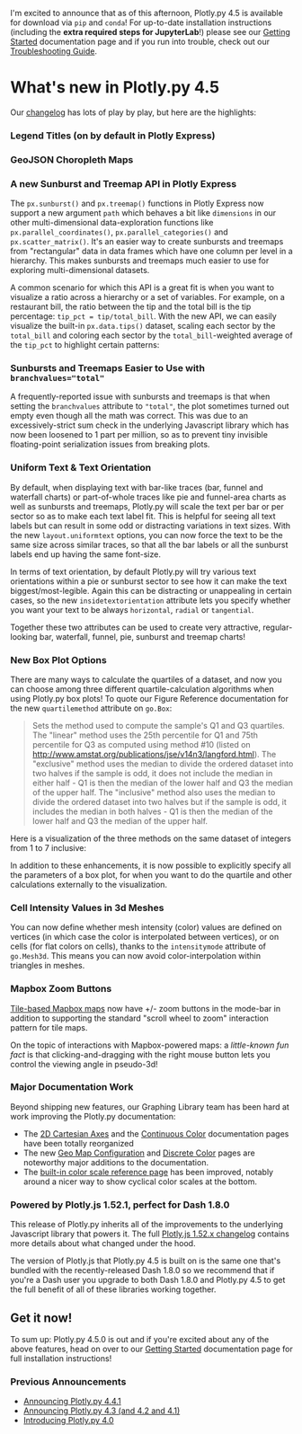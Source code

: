 I'm excited to announce that as of this afternoon, Plotly.py 4.5 is available for download via `pip` and `conda`! For up-to-date installation instructions (including the **extra required steps for JupyterLab**!) please see our [Getting Started](https://plot.ly/python/getting-started/) documentation page and if you run into trouble, check out our [Troubleshooting Guide](https://plot.ly/python/troubleshooting/).

# What's new in Plotly.py 4.5

Our [changelog](https://github.com/plotly/plotly.py/releases/tag/v4.5.0) has lots of play by play, but here are the highlights:

### Legend Titles (on by default in Plotly Express)

### GeoJSON Choropleth Maps

### A new Sunburst and Treemap API in Plotly Express

The `px.sunburst()` and `px.treemap()` functions in Plotly Express now support a new argument `path` which behaves a bit like `dimensions` in our other multi-dimensional data-exploration functions like `px.parallel_coordinates()`, `px.parallel_categories()` and `px.scatter_matrix()`. It's an easier way to create sunbursts and treemaps from "rectangular" data in data frames which have one column per level in a hierarchy. This makes sunbursts and treemaps much easier to use for exploring multi-dimensional datasets.

A common scenario for which this API is a great fit is when you want to visualize a ratio across a hierarchy or a set of variables. For example, on a restaurant bill, the ratio between the tip and the total bill is the tip percentage: `tip_pct = tip/total_bill`. With the new API, we can easily visualize the built-in `px.data.tips()` dataset, scaling each sector by the `total_bill` and coloring each sector by the `total_bill`-weighted average of the `tip_pct` to highlight certain patterns:

### Sunbursts and Treemaps Easier to Use with `branchvalues="total"`

A frequently-reported issue with sunbursts and treemaps is that when setting the `branchvalues` attribute to `"total"`, the plot sometimes turned out empty even though all the math was correct. This was due to an excessively-strict sum check in the underlying Javascript library which has now been loosened to 1 part per million, so as to prevent tiny invisible floating-point serialization issues from breaking plots.

### Uniform Text & Text Orientation

By default, when displaying text with bar-like traces (bar, funnel and waterfall charts) or part-of-whole traces like pie and funnel-area charts as well as sunbursts and treemaps, Plotly.py will scale the text per bar or per sector so as to make each text label fit. This is helpful for seeing all text labels but can result in some odd or distracting variations in text sizes. With the new `layout.uniformtext` options, you can now force the text to be the same size across similar traces, so that all the bar labels or all the sunburst labels end up having the same font-size.

In terms of text orientation, by default Plotly.py will try various text orientations within a pie or sunburst sector to see how it can make the text biggest/most-legible. Again this can be distracting or unappealing in certain cases, so the new `insidetextorientation` attribute lets you specify whether you want your text to be always `horizontal`, `radial` or `tangential`.

Together these two attributes can be used to create very attractive, regular-looking bar, waterfall, funnel, pie, sunburst and treemap charts!

### New Box Plot Options

There are many ways to calculate the quartiles of a dataset, and now you can choose among three different quartile-calculation algorithms when using Plotly.py box plots! To quote our Figure Reference documentation for the new `quartilemethod` attribute on `go.Box`:

> Sets the method used to compute the sample's Q1 and Q3 quartiles. The "linear" method uses the 25th percentile for Q1 and 75th percentile for Q3 as computed using method #10 (listed on http://www.amstat.org/publications/jse/v14n3/langford.html). The "exclusive" method uses the median to divide the ordered dataset into two halves if the sample is odd, it does not include the median in either half - Q1 is then the median of the lower half and Q3 the median of the upper half. The "inclusive" method also uses the median to divide the ordered dataset into two halves but if the sample is odd, it includes the median in both halves - Q1 is then the median of the lower half and Q3 the median of the upper half.

Here is a visualization of the three methods on the same dataset of integers from 1 to 7 inclusive:

In addition to these enhancements, it is now possible to explicitly specify all the parameters of a box plot, for when you want to do the quartile and other calculations externally to the visualization.

### Cell Intensity Values in 3d Meshes

You can now define whether mesh intensity (color) values are defined on vertices (in which case the color is interpolated between vertices), or on cells (for flat colors on cells), thanks to the `intensitymode` attribute of `go.Mesh3d`. This means you can now avoid color-interpolation within triangles in meshes.

### Mapbox Zoom Buttons

[Tile-based Mapbox maps](https://plot.ly/python/mapbox-layers/) now have +/- zoom buttons in the mode-bar in addition to supporting the standard "scroll wheel to zoom" interaction pattern for tile maps.

On the topic of interactions with Mapbox-powered maps: a _little-known fun fact_ is that clicking-and-dragging with the right mouse button lets you control the viewing angle in pseudo-3d!

### Major Documentation Work

Beyond shipping new features, our Graphing Library team has been hard at work improving the Plotly.py documentation:

- The [2D Cartesian Axes](https://plot.ly/python/axes/) and the [Continuous Color](https://plot.ly/python/colorscales/) documentation pages have been totally reorganized
- The new [Geo Map Configuration](https://plot.ly/python/map-configuration/) and [Discrete Color](https://plot.ly/python/discrete-color/) pages are noteworthy major additions to the documentation.
- The [built-in color scale reference page](https://plot.ly/python/builtin-colorscales/) has been improved, notably around a nicer way to show cyclical color scales at the bottom.

### Powered by Plotly.js 1.52.1, perfect for Dash 1.8.0

This release of Plotly.py inherits all of the improvements to the underlying Javascript library that powers it. The full [Plotly.js 1.52.x changelog](https://github.com/plotly/plotly.js/blob/master/CHANGELOG.md#1520----2020-01-08) contains more details about what changed under the hood.

The version of Plotly.js that Plotly.py 4.5 is built on is the same one that's bundled with the recently-released Dash 1.8.0 so we recommend that if you're a Dash user you upgrade to both Dash 1.8.0 and Plotly.py 4.5 to get the full benefit of all of these libraries working together.

## Get it now!

To sum up: Plotly.py 4.5.0 is out and if you're excited about any of the above features, head on over to our [Getting Started](https://plot.ly/python/getting-started/) documentation page for full installation instructions!

### Previous Announcements

- [Announcing Plotly.py 4.4.1](https://community.plot.ly/t/announcing-plotly-py-4-4-1/32514)
- [Announcing Plotly.py 4.3 (and 4.2 and 4.1)](https://community.plot.ly/t/announcing-plotly-py-4-3-and-4-2-and-4-1/31245)
- [Introducing Plotly.py 4.0](https://community.plot.ly/t/introducing-plotly-py-4-0-0/25639)
